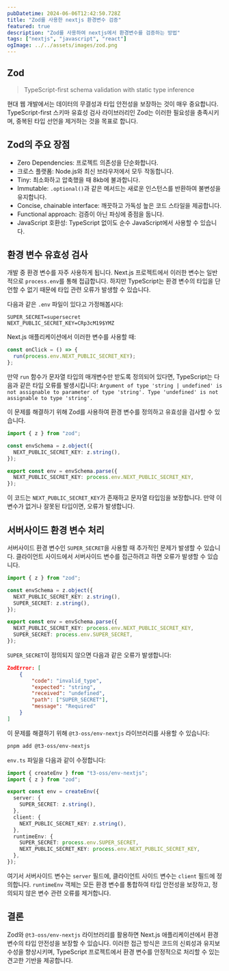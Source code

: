 ```yaml
---
pubDatetime: 2024-06-06T12:42:50.728Z
title: "Zod를 사용한 nextjs 환경변수 검증"
featured: true
description: "Zod를 사용하여 nextjs에서 환경변수를 검증하는 방법"
tags: ["nextjs", "javascript", "react"]
ogImage: ../../assets/images/zod.png
---
```


## Zod

> TypeScript-first schema validation with static type inference

현대 웹 개발에서는 데이터의 무결성과 타입 안전성을 보장하는 것이 매우 중요합니다.
TypeScript-first 스키마 유효성 검사 라이브러리인 Zod는 이러한 필요성을 충족시키며, 중복된 타입 선언을 제거하는 것을 목표로 합니다.

## Zod의 주요 장점

- Zero Dependencies: 프로젝트 의존성을 단순화합니다.
- 크로스 플랫폼: Node.js와 최신 브라우저에서 모두 작동합니다.
- Tiny: 최소화하고 압축했을 때 8kb에 불과합니다.
- Immutable: `.optional()`과 같은 메서드는 새로운 인스턴스를 반환하여 불변성을 유지합니다.
- Concise, chainable interface: 깨끗하고 가독성 높은 코드 스타일을 제공합니다.
- Functional approach: 검증이 아닌 파싱에 중점을 둡니다.
- JavaScript 호환성: TypeScript 없이도 순수 JavaScript에서 사용할 수 있습니다.

## 환경 변수 유효성 검사

개발 중 환경 변수를 자주 사용하게 됩니다. Next.js 프로젝트에서 이러한 변수는 일반적으로 `process.env`를 통해 접급합니다.
하지만 TypeScript는 환경 변수의 타입을 단언할 수 없기 때문에 타입 관련 오류가 발생할 수 있습니다.

다음과 같은 `.env` 파일이 있다고 가정해봅시다:

```text
SUPER_SECRET=supersecret
NEXT_PUBLIC_SECRET_KEY=CRp3cM19$YMZ
```

Next.js 애플리케이션에서 이러한 변수를 사용할 때:

```ts
const onClick = () => {
  run(process.env.NEXT_PUBLIC_SECRET_KEY);
};
```

만약 `run` 함수가 문자열 타입의 매개변수만 받도록 정의되어 있다면, TypeScript는 다음과 같은 타입 오류를 발생시킵니다: `Argument of type 'string | undefined' is not assignable to parameter of type 'string'. Type 'undefined' is not assignable to type 'string'.`

이 문제를 해결하기 위해 Zod를 사용하여 환경 변수를 정의하고 유효성을 검사할 수 있습니다.

```ts
import { z } from "zod";

const envSchema = z.object({
  NEXT_PUBLIC_SECRET_KEY: z.string(),
});

export const env = envSchema.parse({
  NEXT_PUBLIC_SECRET_KEY: process.env.NEXT_PUBLIC_SECRET_KEY,
});
```

이 코드는 `NEXT_PUBLIC_SECRET_KEY`가 존재하고 문자열 타입임을 보장합니다. 만약 이 변수가 없거나 잘못된 타입이면, 오류가 발생합니다.

## 서버사이드 환경 변수 처리

서버사이드 환경 변수인 `SUPER_SECRET`을 사용할 때 추가적인 문제가 발생할 수 있습니다. 클라이언트 사이드에서 서버사이드 변수를 접근하려고 하면 오류가 발생할 수 있습니다.

```ts
import { z } from "zod";

const envSchema = z.object({
  NEXT_PUBLIC_SECRET_KEY: z.string(),
  SUPER_SECRET: z.string(),
});

export const env = envSchema.parse({
  NEXT_PUBLIC_SECRET_KEY: process.env.NEXT_PUBLIC_SECRET_KEY,
  SUPER_SECRET: process.env.SUPER_SECRET,
});
```

`SUPER_SECRET`이 정의되지 않으면 다음과 같은 오류가 발생합니다:

```json
ZodError: [
    {
        "code": "invalid_type",
        "expected": "string",
        "received": "undefined",
        "path": ["SUPER_SECRET"],
        "message": "Required"
    }
]
```

이 문제를 해결하기 위해 `@t3-oss/env-nextjs` 라이브러리를 사용할 수 있습니다:

```bash
pnpm add @t3-oss/env-nextjs
```

`env.ts` 파일을 다음과 같이 수정합니다:

```ts
import { createEnv } from "t3-oss/env-nextjs";
import { z } from "zod";

export const env = createEnv({
  server: {
    SUPER_SECRET: z.string(),
  },
  client: {
    NEXT_PUBLIC_SECRET_KEY: z.string(),
  },
  runtimeEnv: {
    SUPER_SECRET: process.env.SUPER_SECRET,
    NEXT_PUBLIC_SECRET_KEY: process.env.NEXT_PUBLIC_SECRET_KEY,
  },
});
```

여기서 서버사이드 변수는 `server` 필드에, 클라이언트 사이드 변수는 `client` 필드에 정의합니다. `runtimeEnv` 객체는 모든 환경 변수를 통합하여 타입 안전성을 보장하고, 정의되지 않은 변수 관련 오류를 제거합니다.

## 결론

Zod와 `@t3-oss/env-nextjs` 라이브러리를 활용하면 Next.js 애플리케이션에서 환경 변수의 타입 안전성을 보장할 수 있습니다. 이러한 접근 방식은 코드의 신뢰성과 유지보수성을 향상시키며, TypeScript 프로젝트에서 환경 변수를 안정적으로 처리할 수 있는 견고한 기반을 제공합니다.
